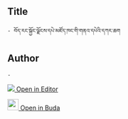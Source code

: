 ## Title
	- བོད་རང་སྐྱོང་ལྗོངས་དཔེ་མཛོད་ཁང་གི་གནའ་དཔེའི་དཀར་ཆག

## Author
	- 



[<img src="https://img.icons8.com/color/25/000000/edit-property.png"> Open in Editor](http://editor.openpecha.org/P010556)

[<img width="25" src="https://library.bdrc.io/icons/BUDA-small.svg"> Open in Buda](https://library.bdrc.io/show/bdr:IE0OPP010556)
